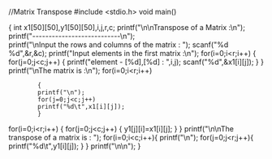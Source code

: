 //Matrix Transpose
#include <stdio.h> 
void main() 
   
  { 
  int x1[50][50],y1[50][50],i,j,r,c; 
       printf("\n\nTranspose of a Matrix :\n"); 
       printf("---------------------------\n");  
       printf("\nInput the rows and columns of the matrix : "); 
       scanf("%d %d",&r,&c); 
       printf("Input elements in the first matrix :\n"); 
       for(i=0;i<r;i++) 
        { 
            for(j=0;j<c;j++) 
            { 
	           printf("element - [%d],[%d] : ",i,j); 
	           scanf("%d",&x1[i][j]); 
            } 
        }  
	 printf("\nThe matrix is :\n"); 
  		for(i=0;i<r;i++) 

    		{ 
      		printf("\n"); 
      		for(j=0;j<c;j++) 
          	printf("%d\t",x1[i][j]); 
    		} 
  for(i=0;i<r;i++) 
     { 
      for(j=0;j<c;j++) 
            { 
                   y1[j][i]=x1[i][j]; 
            } 
      } 
      printf("\n\nThe transpose of a matrix is : "); 
      for(i=0;i<c;i++){ 
      printf("\n"); 
      for(j=0;j<r;j++){ 
           printf("%d\t",y1[i][j]); 
      } 
  } 
      printf("\n\n"); 
} 
